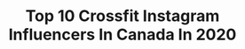 ---
title: Top 10 Crossfit Instagram Influencers In Canada In 2020
description: >-
  Find top crossfit Instagram influencers in Canada in 2020. Most popular hashtags: #deadlift #vacation #blackandwhite #throwback.
platform: Instagram
profiles:
  - username: "aaparker1"
    fullname: >-
      Alex Parker
    location: "Canada"
    followers: 49660
    engagement: 347
    commentsToLikes: 0.026513
    id: ck0vweg7wtbpd0i19s7p5by66
    verified: false
    hashtags: "#synchro, #benchpress, #bornprimitive, #crossfitgirls"
  - username: "etienneaudet"
    fullname: >-
      Etienne Audet
    location: "Canada"
    followers: 8336
    engagement: 1404
    commentsToLikes: 0.019856
    id: ck5zmuo1en91q0i148ziw2v70
    verified: false
    hashtags: "#gaymer, #newlook, #swimsuit, #sunsoutgunsout"
  - username: "natbeers"
    fullname: >-
      nat beers
    location: "Canada"
    followers: 20796
    engagement: 283
    commentsToLikes: 0.025673
    id: ck8tb6fizuhi90j78qmurt7bm
    verified: false
    hashtags: "#imthefunniestpersoniknow, #diybangs, #personalspaceenthusiast, #getit"
  - username: "melodieallard"
    fullname: >-
      Mélodie Allard
    location: "Canada"
    followers: 126240
    engagement: 359
    commentsToLikes: 0.015130
    id: ck5c6vbrz69tb0i11hcjn6wc7
    verified: false
    hashtags: "#barbellcartel, #stayput, #montreal, #lockdown2020"
  - username: "sportybethcf"
    fullname: >-
      🏋🏼‍♀️Bethany Robinson SASWDW⚔️
    location: "Canada"
    followers: 19185
    engagement: 331
    commentsToLikes: 0.041306
    id: ck6u5c0318r4p0j71s6izbty0
    verified: false
    hashtags: "#mentalhealthweek, #haes"
  - username: "emily_rolfe19"
    fullname: >-
      Emily Rolfe
    location: "Canada"
    followers: 9284
    engagement: 694
    commentsToLikes: 0.050012
    id: ck6tvc0b7ld820j710i3mp25u
    verified: false
    hashtags: "#acrobatics, #dreamitdoit, #uniteinmovement, #staystrong"
  - username: "pvellner"
    fullname: >-
      Patrick Vellner
    location: "Canada"
    followers: 564429
    engagement: 156
    commentsToLikes: 0.005047
    id: ck0vuzmz0mvc50i192pzozulu
    verified: true
    hashtags: "#socialdistancing, #obstaclecourse, #wodproofapp, #covid"
  - username: "fikowski"
    fullname: >-
      Brent Fikowski
    location: "Canada"
    followers: 626703
    engagement: 194
    commentsToLikes: 0.010802
    id: ck0twflq6f5h00i190rbyi6rp
    verified: true
    hashtags: "#redhair, #tablesideflambeplease, #arewethereyet, #graboidgang"
  - username: "adamevans"
    fullname: >-
      Adam Evans 道 æ मैत् ॐ
    location: "Canada"
    followers: 69295
    engagement: 914
    commentsToLikes: 0.043490
    id: ckap0zgz1sh880i788327jvdu
    verified: false
    hashtags: "#hikingworldwide, #natureaddict, #hikemore, #hikingtheglobe"
  - username: "sniggyblog"
    fullname: >-
      Snigdha Choudhury
    location: "Canada"
    followers: 10355
    engagement: 591
    commentsToLikes: 0.230474
    id: ck9wf6zkkngoe0j787jelpq1m
    verified: false
    hashtags: "#zarawoman, #chicwishfashion, #misstheheat, #mumbaiblogger"
---